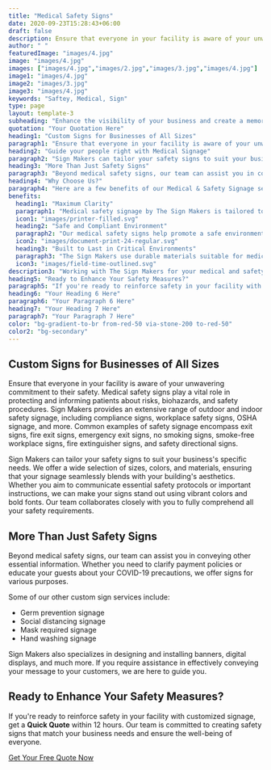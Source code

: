 ```yaml
---
title: "Medical Safety Signs"
date: 2020-09-23T15:28:43+06:00
draft: false
description: Ensure that everyone in your facility is aware of your unwavering commitment to their safety. Medical safety signs play a vital role in protecting and informing patients about risks, biohazards, and safety procedures.
author: " "
featuredImage: "images/4.jpg"
image: "images/4.jpg"
images: ["images/4.jpg","images/2.jpg","images/3.jpg","images/4.jpg"]
image1: "images/4.jpg"
image2: "images/3.jpg"
image3: "images/4.jpg"
keywords: "Saftey, Medical, Sign"
type: page
layout: template-3
subheading: "Enhance the visibility of your business and create a memorable experience for your customers"
quotation: "Your Quotation Here"
heading1: "Custom Signs for Businesses of All Sizes"
paragraph1: "Ensure that everyone in your facility is aware of your unwavering commitment to their safety. Medical safety signs play a vital role in protecting and informing patients about risks, biohazards, and safety procedures. Sign Makers provides an extensive range of outdoor and indoor safety signage, including compliance signs, workplace safety signs, OSHA signage, and more. Common examples of safety signage encompass exit signs, fire exit signs, emergency exit signs, no smoking signs, smoke-free workplace signs, fire extinguisher signs, and safety directional signs."
heading2: "Guide your people right with Medical Signage"
paragraph2: "Sign Makers can tailor your safety signs to suit your business's specific needs. We offer a wide selection of sizes, colors, and materials, ensuring that your signage seamlessly blends with your building's aesthetics. Whether you aim to communicate essential safety protocols or important instructions, we can make your signs stand out using vibrant colors and bold fonts. Our team collaborates closely with you to fully comprehend all your safety requirements."
heading3: "More Than Just Safety Signs"
paragraph3: "Beyond medical safety signs, our team can assist you in conveying other essential information. Whether you need to clarify payment policies or educate your guests about your COVID-19 precautions, we offer signs for various purposes. Some of our other custom sign services include germ prevention signage, social distancing signage, mask required signage, and hand washing signage. Sign Makers also specializes in designing and installing banners, digital displays, and much more. If you require assistance in effectively conveying your message to your customers, we are here to guide you."
heading4: "Why Choose Us?"
paragraph4: "Here are a few benefits of our Medical & Safety Signage services:"
benefits:
  heading1: "Maximum Clarity"
  paragraph1: "Medical safety signage by The Sign Makers is tailored to provide clear, concise instructions in healthcare settings. We create signs that are easy to read and understand, ensuring everyone, from staff to visitors, knows the safety protocols."
  icon1: "images/printer-filled.svg"
  heading2: "Safe and Compliant Environment"
  paragraph2: "Our medical safety signs help promote a safe environment by highlighting important information like hazards, restricted areas, and emergency procedures. Designed to meet safety standards, these signs help your facility stay compliant with health regulations."
  icon2: "images/document-print-24-regular.svg"
  heading3: "Built to Last in Critical Environments"
  paragraph3: "The Sign Makers use durable materials suitable for medical environments. Our signs are resistant to wear and easy to clean, ensuring they remain visible and effective over time, even in high-traffic or sterile areas."
  icon3: "images/field-time-outlined.svg"
description3: "Working with The Sign Makers for your medical and safety signage ensures you receive high-quality, customized signs that effectively communicate important safety information in your healthcare facility. Our signs are designed to meet regulatory standards and provide clear, concise instructions that help prevent accidents and ensure compliance with health and safety protocols. Using durable materials suitable for medical environments, our signage remains easy to read and clean, even in high-traffic or sterile areas. Trust The Sign Makers to create reliable and impactful signage that enhances safety, organization, and peace of mind for everyone in your facility."
heading5: "Ready to Enhance Your Safety Measures?"
paragraph5: "If you're ready to reinforce safety in your facility with customized signage, get a Quick Quote within 12 hours. Our team is committed to creating safety signs that match your business needs and ensure the well-being of everyone."
heading6: "Your Heading 6 Here"
paragraph6: "Your Paragraph 6 Here"
heading7: "Your Heading 7 Here"
paragraph7: "Your Paragraph 7 Here"
color: "bg-gradient-to-br from-red-50 via-stone-200 to-red-50"
color2: "bg-secondary"
---
```


## Custom Signs for Businesses of All Sizes

Ensure that everyone in your facility is aware of your unwavering commitment to their safety. Medical safety signs play a vital role in protecting and informing patients about risks, biohazards, and safety procedures. Sign Makers provides an extensive range of outdoor and indoor safety signage, including compliance signs, workplace safety signs, OSHA signage, and more. Common examples of safety signage encompass exit signs, fire exit signs, emergency exit signs, no smoking signs, smoke-free workplace signs, fire extinguisher signs, and safety directional signs.

Sign Makers can tailor your safety signs to suit your business's specific needs. We offer a wide selection of sizes, colors, and materials, ensuring that your signage seamlessly blends with your building's aesthetics. Whether you aim to communicate essential safety protocols or important instructions, we can make your signs stand out using vibrant colors and bold fonts. Our team collaborates closely with you to fully comprehend all your safety requirements.

## More Than Just Safety Signs

Beyond medical safety signs, our team can assist you in conveying other essential information. Whether you need to clarify payment policies or educate your guests about your COVID-19 precautions, we offer signs for various purposes.

Some of our other custom sign services include:

- Germ prevention signage
- Social distancing signage
- Mask required signage
- Hand washing signage

Sign Makers also specializes in designing and installing banners, digital displays, and much more. If you require assistance in effectively conveying your message to your customers, we are here to guide you.

## Ready to Enhance Your Safety Measures?

If you're ready to reinforce safety in your facility with customized signage, get a **Quick Quote** within 12 hours. Our team is committed to creating safety signs that match your business needs and ensure the well-being of everyone.

[Get Your Free Quote Now](/book-consultation/)
